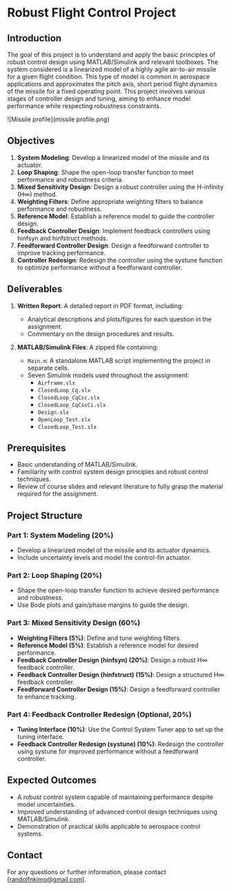 # Robust Flight Control Project

## Introduction

The goal of this project is to understand and apply the basic principles of robust control design using MATLAB/Simulink and relevant toolboxes. The system considered is a linearized model of a highly agile air-to-air missile for a given flight condition. This type of model is common in aerospace applications and approximates the pitch axis, short period flight dynamics of the missile for a fixed operating point. This project involves various stages of controller design and tuning, aiming to enhance model performance while respecting robustness constraints.

![Missile profile](missile profile.png)

## Objectives

1. **System Modeling**: Develop a linearized model of the missile and its actuator.
2. **Loop Shaping**: Shape the open-loop transfer function to meet performance and robustness criteria.
3. **Mixed Sensitivity Design**: Design a robust controller using the H-infinity (H∞) method.
4. **Weighting Filters**: Define appropriate weighting filters to balance performance and robustness.
5. **Reference Model**: Establish a reference model to guide the controller design.
6. **Feedback Controller Design**: Implement feedback controllers using hinfsyn and hinfstruct methods.
7. **Feedforward Controller Design**: Design a feedforward controller to improve tracking performance.
8. **Controller Redesign**: Redesign the controller using the systune function to optimize performance without a feedforward controller.

## Deliverables

1. **Written Report**: A detailed report in PDF format, including:
   - Analytical descriptions and plots/figures for each question in the assignment.
   - Commentary on the design procedures and results.

2. **MATLAB/Simulink Files**: A zipped file containing:
   - `Main.m`: A standalone MATLAB script implementing the project in separate cells.
   - Seven Simulink models used throughout the assignment:
     - `Airframe.slx`
     - `ClosedLoop_Cq.slx`
     - `ClosedLoop_CqCsc.slx`
     - `ClosedLoop_CqCscCi.slx`
     - `Design.slx`
     - `OpenLoop_Test.slx`
     - `ClosedLoop_Test.slx`

## Prerequisites

- Basic understanding of MATLAB/Simulink.
- Familiarity with control system design principles and robust control techniques.
- Review of course slides and relevant literature to fully grasp the material required for the assignment.

## Project Structure

### Part 1: System Modeling (20%)

- Develop a linearized model of the missile and its actuator dynamics.
- Include uncertainty levels and model the control-fin actuator.

### Part 2: Loop Shaping (20%)

- Shape the open-loop transfer function to achieve desired performance and robustness.
- Use Bode plots and gain/phase margins to guide the design.

### Part 3: Mixed Sensitivity Design (60%)

- **Weighting Filters (5%)**: Define and tune weighting filters.
- **Reference Model (5%)**: Establish a reference model for desired performance.
- **Feedback Controller Design (hinfsyn) (20%)**: Design a robust H∞ feedback controller.
- **Feedback Controller Design (hinfstruct) (15%)**: Design a structured H∞ feedback controller.
- **Feedforward Controller Design (15%)**: Design a feedforward controller to enhance tracking.

### Part 4: Feedback Controller Redesign (Optional, 20%)

- **Tuning Interface (10%)**: Use the Control System Tuner app to set up the tuning interface.
- **Feedback Controller Redesign (systune) (10%)**: Redesign the controller using systune for improved performance without a feedforward controller.

## Expected Outcomes

- A robust control system capable of maintaining performance despite model uncertainties.
- Improved understanding of advanced control design techniques using MATLAB/Simulink.
- Demonstration of practical skills applicable to aerospace control systems.

## Contact

For any questions or further information, please contact [randolfnkimo@gmail.com].
